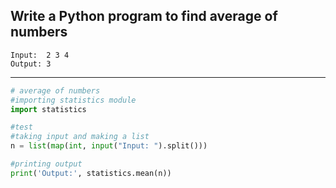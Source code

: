 ## Write a Python program to find average of numbers

```
Input:  2 3 4
Output: 3
```

---

```python
# average of numbers
#importing statistics module
import statistics

#test
#taking input and making a list
n = list(map(int, input("Input: ").split()))

#printing output
print('Output:', statistics.mean(n))
```
